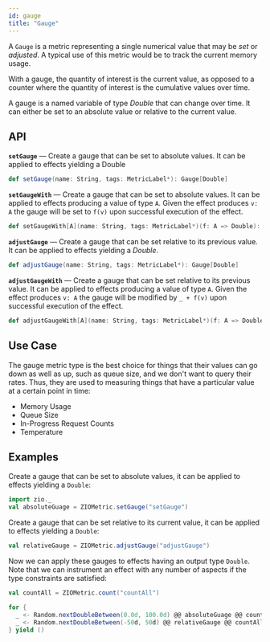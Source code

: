 ```yaml
---
id: gauge
title: "Gauge"
---
```


A `Gauge` is a metric representing a single numerical value that may be _set_ or _adjusted_. A typical use of this metric would be to track the current memory usage.

With a gauge, the quantity of interest is the current value, as opposed to a counter where the quantity of interest is the cumulative values over time.

A gauge is a named variable of type _Double_ that can change over time. It can either be set to an absolute value or relative to the current value.

## API

**`setGauge`** — Create a gauge that can be set to absolute values. It can be applied to effects yielding a Double

```scala
def setGauge(name: String, tags: MetricLabel*): Gauge[Double]
```

**`setGaugeWith`** — Create a gauge that can be set to absolute values. It can be applied to effects producing a value of type `A`. Given the effect produces `v: A` the gauge will be set to `f(v)` upon successful execution of the effect.

```scala
def setGaugeWith[A](name: String, tags: MetricLabel*)(f: A => Double): Gauge[A]
```

**`adjustGauge`** — Create a gauge that can be set relative to its previous value. It can be applied to effects yielding a _Double_.

```scala
def adjustGauge(name: String, tags: MetricLabel*): Gauge[Double]
```

**`adjustGaugeWith`** — Create a gauge that can be set relative to its previous value. It can be applied to effects producing a value of type `A`. Given the effect produces `v: A` the gauge will be modified by `_ + f(v)` upon successful execution of the effect.

```scala
def adjustGaugeWith[A](name: String, tags: MetricLabel*)(f: A => Double): Gauge[A]
```

## Use Case

The gauge metric type is the best choice for things that their values can go down as well as up, such as queue size, and we don't want to query their rates. Thus, they are used to measuring things that have a particular value at a certain point in time:

- Memory Usage
- Queue Size
- In-Progress Request Counts
- Temperature

## Examples

Create a gauge that can be set to absolute values, it can be applied to effects yielding a `Double`:

```scala mdoc:silent:nest
import zio._
val absoluteGuage = ZIOMetric.setGauge("setGauge")
```

Create a gauge that can be set relative to its current value, it can be applied to effects yielding a `Double`:

```scala mdoc:silent:nest
val relativeGauge = ZIOMetric.adjustGauge("adjustGauge")
```

Now we can apply these gauges to effects having an output type `Double`. Note that we can instrument an effect with any number of aspects if the type constraints are satisfied:

```scala mdoc:invisible
val countAll = ZIOMetric.count("countAll")
```

```scala mdoc:silent:nest
for {
  _ <- Random.nextDoubleBetween(0.0d, 100.0d) @@ absoluteGuage @@ countAll
  _ <- Random.nextDoubleBetween(-50d, 50d) @@ relativeGauge @@ countAll
} yield ()
```
